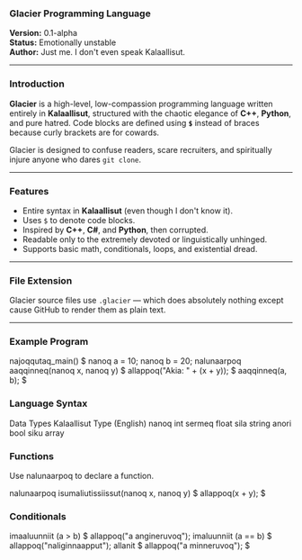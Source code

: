 ### Glacier Programming Language

**Version:** 0.1-alpha  
**Status:** Emotionally unstable  
**Author:** Just me. I don't even speak Kalaallisut.  

---

### Introduction

**Glacier** is a high-level, low-compassion programming language written entirely in **Kalaallisut**, structured with the chaotic elegance of **C++**, **Python**, and pure hatred. Code blocks are defined using **`$`** instead of braces because curly brackets are for cowards.

Glacier is designed to confuse readers, scare recruiters, and spiritually injure anyone who dares `git clone`.

---

### Features

- Entire syntax in **Kalaallisut** (even though I don't know it).
- Uses `$` to denote code blocks.
- Inspired by **C++**, **C#**, and **Python**, then corrupted.
- Readable only to the extremely devoted or linguistically unhinged.
- Supports basic math, conditionals, loops, and existential dread.

---

### File Extension

Glacier source files use `.glacier` — which does absolutely nothing except cause GitHub to render them as plain text.

---

### Example Program

najoqqutaq_main() $
    nanoq a = 10;
    nanoq b = 20;
    nalunaarpoq aaqqinneq(nanoq x, nanoq y) $
        allappoq("Akia: " + (x + y));
    $
    aaqqinneq(a, b);
$

### Language Syntax

Data Types
Kalaallisut	Type (English)
nanoq	int
sermeq	float
sila	string
anori	bool
siku	array

### Functions
Use nalunaarpoq to declare a function.

nalunaarpoq isumaliutissiissut(nanoq x, nanoq y) $
    allappoq(x + y);
$

### Conditionals

imaaluunniit (a > b) $
    allappoq("a angineruvoq");
imaluunniit (a == b) $
    allappoq("naliginnaapput");
allanit $
    allappoq("a minneruvoq");
$

